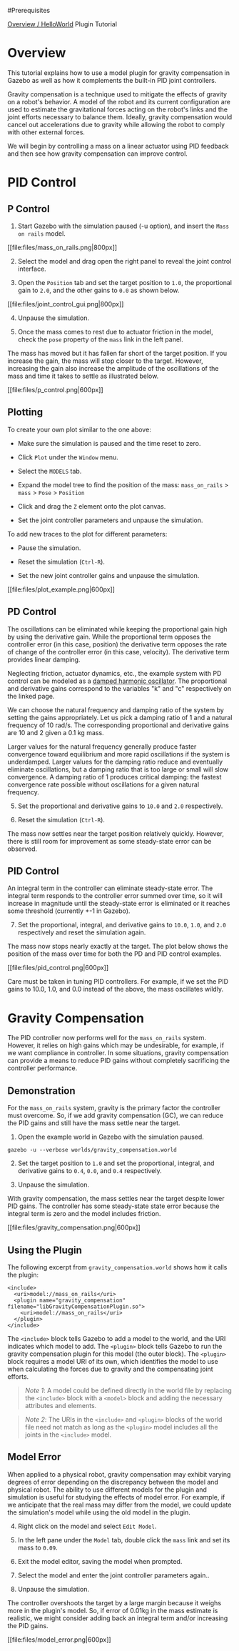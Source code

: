 #Prerequisites

  [Overview / HelloWorld](http://gazebosim.org/tutorials?tut=plugins_hello_world) Plugin Tutorial

# Overview

This tutorial explains how to use a model plugin for gravity compensation in Gazebo as well as how it complements the built-in PID joint controllers.

Gravity compensation is a technique used to mitigate the effects of gravity on a robot's behavior. A model of the robot and its current configuration are used to estimate the gravitational forces acting on the robot's links and the joint efforts necessary to balance them. Ideally, gravity compensation would cancel out accelerations due to gravity while allowing the robot to comply with other external forces.

We will begin by controlling a mass on a linear actuator using PID feedback and then see how gravity compensation can improve control.

# PID Control
## P Control

1. Start Gazebo with the simulation paused (-u option), and insert the `Mass on rails` model.

[[file:files/mass_on_rails.png|800px]]

2. Select the model and drag open the right panel to reveal the joint control interface.

3. Open the `Position` tab and set the target position to `1.0`, the proportional gain to `2.0`, and the other gains to `0.0` as shown below.

[[file:files/joint_control_gui.png|800px]]

4. Unpause the simulation.

5. Once the mass comes to rest due to actuator friction in the model, check the `pose` property of the `mass` link in the left panel.

The mass has moved but it has fallen far short of the target position. If you increase the gain, the mass will stop closer to the target. However, increasing the gain also increase the amplitude of the oscillations of the mass and time it takes to settle as illustrated below.

[[file:files/p_control.png|600px]]

## Plotting

To create your own plot similar to the one above:

* Make sure the simulation is paused and the time reset to zero.

* Click `Plot` under the `Window` menu.

* Select the `MODELS` tab.

* Expand the model tree to find the position of the mass: `mass_on_rails` > `mass` > `Pose` > `Position`

* Click and drag the `Z` element onto the plot canvas.

* Set the joint controller parameters and unpause the simulation.

To add new traces to the plot for different parameters:

* Pause the simulation.

* Reset the simulation (`Ctrl-R`).

* Set the new joint controller gains and unpause the simulation.

[[file:files/plot_example.png|600px]]

## PD Control

The oscillations can be eliminated while keeping the proportional gain high by using the derivative gain. While the proportional term opposes the controller error (in this case, position) the derivative term opposes the rate of change of the controller error (in this case, velocity). The derivative term provides linear damping.

Neglecting friction, actuator dynamics, etc., the example system with PD control can be modeled as a [damped harmonic oscillator](https://en.wikipedia.org/wiki/Harmonic_oscillator#Damped_harmonic_oscillator). The proportional and derivative gains correspond to the variables "k" and "c" respectively on the linked page.

We can choose the natural frequency and damping ratio of the system by setting the gains appropriately. Let us pick a damping ratio of 1 and a natural frequency of 10 rad/s. The corresponding proportional and derivative gains are 10 and 2 given a 0.1 kg mass.

Larger values for the natural frequency generally produce faster convergence toward equilibrium and more rapid oscillations if the system is underdamped. Larger values for the damping ratio reduce and eventually eliminate oscillations, but a damping ratio that is too large or small will slow convergence. A damping ratio of 1 produces critical damping: the fastest convergence rate possible without oscillations for a given natural frequency.

5. Set the proportional and derivative gains to `10.0` and `2.0` respectively.

6. Reset the simulation (`Ctrl-R`).

The mass now settles near the target position relatively quickly. However, there is still room for improvement as some steady-state error can be observed.

## PID Control

An integral term in the controller can eliminate steady-state error. The integral term responds to the controller error summed over time, so it will increase in magnitude until the steady-state error is eliminated or it reaches some threshold (currently +-1 in Gazebo).

7. Set the proportional, integral, and derivative gains to `10.0`, `1.0`, and `2.0` respectively and reset the simulation again.

The mass now stops nearly exactly at the target. The plot below shows the position of the mass over time for both the PD and PID control examples.

[[file:files/pid_control.png|600px]]

Care must be taken in tuning PID controllers. For example, if we set the PID gains to 10.0, 1.0, and 0.0 instead of the above, the mass oscillates wildly.

# Gravity Compensation

The PID controller now performs well for the `mass_on_rails` system. However, it relies on high gains which may be undesirable, for example, if we want compliance in controller. In some situations, gravity compensation can provide a means to reduce PID gains without completely sacrificing the controller performance.

## Demonstration
For the `mass_on_rails` system, gravity is the primary factor the controller must overcome. So, if we add gravity compensation (GC), we can reduce the PID gains and still have the mass settle near the target.

1. Open the example world in Gazebo with the simulation paused.

~~~
gazebo -u --verbose worlds/gravity_compensation.world
~~~

2. Set the target position to `1.0` and set the proportional, integral, and derivative gains to `0.4`, `0.0`, and `0.4` respectively.

3. Unpause the simulation.

With gravity compensation, the mass settles near the target despite lower PID gains. The controller has some steady-state state error because the integral term is zero and the model includes friction.

[[file:files/gravity_compensation.png|600px]]

## Using the Plugin

The following excerpt from `gravity_compensation.world` shows how it calls the  plugin:
~~~
<include>
  <uri>model://mass_on_rails</uri>
  <plugin name="gravity_compensation" filename="libGravityCompensationPlugin.so">
    <uri>model://mass_on_rails</uri>
  </plugin>
</include>
~~~

The `<include>` block tells Gazebo to add a model to the world, and the URI indicates which model to add. The `<plugin>` block tells Gazebo to run the gravity compensation plugin for this model (the outer block). The `<plugin>` block requires a model URI of its own, which identifies the model to use when calculating the forces due to gravity and the compensating joint efforts.

> *Note 1*: A model could be defined directly in the world file by replacing the `<include>` block with a `<model>` block and adding the necessary attributes and elements.

> *Note 2*: The URIs in the `<include>` and `<plugin>` blocks of the world file need not match as long as the `<plugin>` model includes all the joints in the `<include>` model.

## Model Error

When applied to a physical robot, gravity compensation may exhibit varying degrees of error depending on the discrepancy between the model and physical robot. The ability to use different models for the plugin and simulation is useful for studying the effects of model error. For example, if we anticipate that the real mass may differ from the model, we could update the simulation's model while using the old model in the plugin.

4. Right click on the model and select `Edit Model`.

5. In the left pane under the `Model` tab, double click the `mass` link and set its mass to `0.09`.

6. Exit the model editor, saving the model when prompted.

7. Select the model and enter the joint controller parameters again..

8. Unpause the simulation.

The controller overshoots the target by a large margin because it weighs more in the plugin's model. So, if error of 0.01kg in the mass estimate is realistic, we might consider adding back an integral term and/or increasing the PID gains.

[[file:files/model_error.png|600px]]
